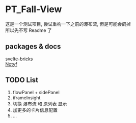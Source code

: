 # PT_Fall-View

这是一个测试项目, 尝试重构一下之前的瀑布流, 但是可能会鸽掉  
所以先不写 Readme 了

## packages & docs

[svelte-bricks](https://bricks.janosh.dev/)  
[Notyf](https://github.com/caroso1222/notyf)

## TODO List

1. flowPanel + sidePanel
2. iframeInsight
3. 切换 瀑布流 和 原列表 显示
4. 加更多的卡片信息配置
5. ...
